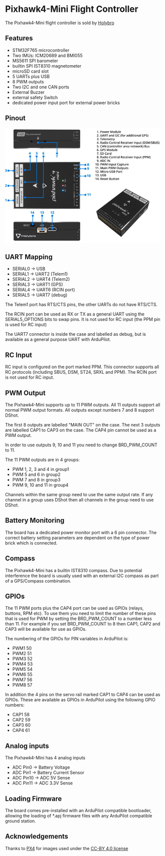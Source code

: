 # Pixhawk4-Mini Flight Controller

The Pixhawk4-Mini flight controller is sold by [Holybro](http://www.holybro.com/product/64)

## Features

 - STM32F765 microcontroller
 - Two IMUs: ICM20689 and BMI055
 - MS5611 SPI barometer
 - builtin SPI IST8310 magnetometer
 - microSD card slot
 - 5 UARTs plus USB
 - 8 PWM outputs
 - Two I2C and one CAN ports
 - External Buzzer
 - external safety Switch
 - dedicated power input port for external power bricks

## Pinout

![Pixhawk4 Mini Board](PH4-mini-pinout.jpg "Pixhawk4 Mini")

## UART Mapping

 - SERIAL0 -> USB
 - SERIAL1 -> UART2 (Telem1)
 - SERIAL2 -> UART4 (Telem2)
 - SERIAL3 -> UART1 (GPS)
 - SERIAL4 -> UART6 (RCIN port)
 - SERIAL5 -> UART7 (debug)

The Telem1 port has RTS/CTS pins, the other UARTs do not have RTS/CTS.

The RCIN port can be used as RX or TX as a general UART using the
SERIAL5_OPTIONS bits to swap pins. It is not used for RC input (the
PPM pin is used for RC input)

The UART7 connector is inside the case and labelled as debug, but is
available as a general purpose UART with ArduPilot.

## RC Input
 
RC input is configured on the port marked PPM. This connector supports
all RC protocols (including SBUS, DSM, ST24, SRXL and PPM). The RCIN
port is not used for RC input.

## PWM Output

The Pixhawk4-Mini supports up to 11 PWM outputs. All 11 outputs
support all normal PWM output formats. All outputs except numbers 7
and 8 support DShot.

The first 8 outputs are labelled "MAIN OUT" on the case. The next 3
outputs are labelled CAP1 to CAP3 on the case. The CAP4 pin cannot be
used as a PWM output.

In order to use outputs 9, 10 and 11 you need to change BRD_PWM_COUNT
to 11.

The 11 PWM outputs are in 4 groups:

 - PWM 1, 2, 3 and 4 in group1
 - PWM 5 and 6 in group2
 - PWM 7 and 8 in group3
 - PWM 9, 10 and 11 in group4

Channels within the same group need to use the same output rate. If
any channel in a group uses DShot then all channels in the group need
to use DShot.

## Battery Monitoring

The board has a dedicated power monitor port with a 6 pin
connector. The correct battery setting parameters are dependent on
the type of power brick which is connected.

## Compass

The Pixhawk4-Mini has a builtin IST8310 compass. Due to potential
interference the board is usually used with an external I2C compass as
part of a GPS/Compass combination.

## GPIOs

The 11 PWM ports plus the CAP4 port can be used as GPIOs (relays,
buttons, RPM etc). To use them you need to limit the number of these
pins that is used for PWM by setting the BRD_PWM_COUNT to a number
less than 11. For example if you set BRD_PWM_COUNT to 8 then CAP1,
CAP2 and CAP3 will be available for use as GPIOs.

The numbering of the GPIOs for PIN variables in ArduPilot is:

 - PWM1 50
 - PWM2 51
 - PWM3 52
 - PWM4 53
 - PWM5 54
 - PWM6 55
 - PWM7 56
 - PWM8 57

In addition the 4 pins on the servo rail marked CAP1 to CAP4 can be
used as GPIOs. These are available as GPIOs in ArduPilot using the
following GPIO numbers:

 - CAP1 58
 - CAP2 59
 - CAP3 60
 - CAP4 61

## Analog inputs

The Pixhawk4-Mini has 4 analog inputs

 - ADC Pin0 -> Battery Voltage
 - ADC Pin1 -> Battery Current Sensor
 - ADC Pin10 -> ADC 5V Sense
 - ADC Pin11 -> ADC 3.3V Sense

## Loading Firmware

The board comes pre-installed with an ArduPilot compatible bootloader,
allowing the loading of *.apj firmware files with any ArduPilot
compatible ground station.

## Acknowledgements

Thanks to
[PX4](https://docs.px4.io/en/flight_controller/pixhawk4_mini.html) for
images used under the [CC-BY 4.0 license](https://creativecommons.org/licenses/by/4.0/)
